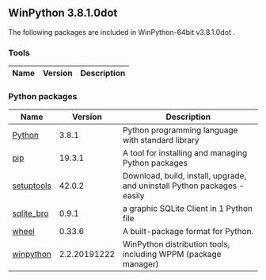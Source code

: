 ## WinPython 3.8.1.0dot 

The following packages are included in WinPython-64bit v3.8.1.0dot .

### Tools

Name | Version | Description
-----|---------|------------


### Python packages

Name | Version | Description
-----|---------|------------
[Python](http://www.python.org/) | 3.8.1 | Python programming language with standard library
[pip](https://pypi.org/project/pip) | 19.3.1 | A tool for installing and managing Python packages
[setuptools](https://pypi.org/project/setuptools) | 42.0.2 | Download, build, install, upgrade, and uninstall Python packages - easily
[sqlite_bro](https://pypi.org/project/sqlite_bro) | 0.9.1 | a graphic SQLite Client in 1 Python file
[wheel](https://pypi.org/project/wheel) | 0.33.6 | A built-package format for Python.
[winpython](http://winpython.github.io/) | 2.2.20191222 | WinPython distribution tools, including WPPM (package manager)